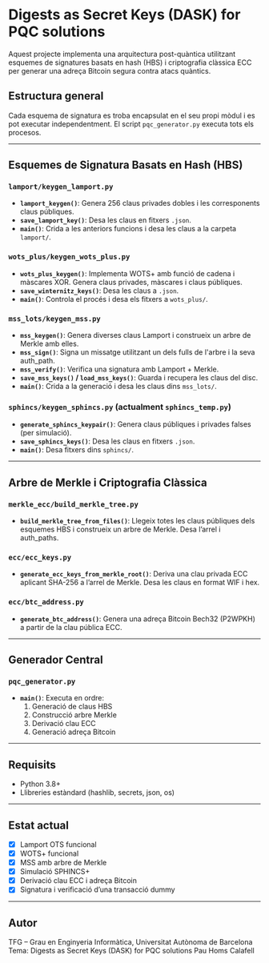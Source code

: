 # Digests as Secret Keys (DASK) for PQC solutions

Aquest projecte implementa una arquitectura post-quàntica utilitzant esquemes de signatures basats en hash (HBS) i criptografia clàssica ECC per generar una adreça Bitcoin segura contra atacs quàntics.

## Estructura general

Cada esquema de signatura es troba encapsulat en el seu propi mòdul i es pot executar independentment. El script `pqc_generator.py` executa tots els procesos.

---

## Esquemes de Signatura Basats en Hash (HBS)

### `lamport/keygen_lamport.py`

- **`lamport_keygen()`**: Genera 256 claus privades dobles i les corresponents claus públiques.
- **`save_lamport_key()`**: Desa les claus en fitxers `.json`.
- **`main()`**: Crida a les anteriors funcions i desa les claus a la carpeta `lamport/`.

### `wots_plus/keygen_wots_plus.py`

- **`wots_plus_keygen()`**: Implementa WOTS+ amb funció de cadena i màscares XOR. Genera claus privades, màscares i claus públiques.
- **`save_winternitz_keys()`**: Desa les claus a `.json`.
- **`main()`**: Controla el procés i desa els fitxers a `wots_plus/`.

### `mss_lots/keygen_mss.py`

- **`mss_keygen()`**: Genera diverses claus Lamport i construeix un arbre de Merkle amb elles.
- **`mss_sign()`**: Signa un missatge utilitzant un dels fulls de l'arbre i la seva auth_path.
- **`mss_verify()`**: Verifica una signatura amb Lamport + Merkle.
- **`save_mss_keys()` / `load_mss_keys()`**: Guarda i recupera les claus del disc.
- **`main()`**: Crida a la generació i desa les claus dins `mss_lots/`.

### `sphincs/keygen_sphincs.py` (actualment `sphincs_temp.py`)

- **`generate_sphincs_keypair()`**: Genera claus públiques i privades falses (per simulació).
- **`save_sphincs_keys()`**: Desa les claus en fitxers `.json`.
- **`main()`**: Desa fitxers dins `sphincs/`.

---

## Arbre de Merkle i Criptografia Clàssica

### `merkle_ecc/build_merkle_tree.py`

- **`build_merkle_tree_from_files()`**: Llegeix totes les claus públiques dels esquemes HBS i construeix un arbre de Merkle. Desa l’arrel i auth_paths.

### `ecc/ecc_keys.py`

- **`generate_ecc_keys_from_merkle_root()`**: Deriva una clau privada ECC aplicant SHA-256 a l’arrel de Merkle. Desa les claus en format WIF i hex.

### `ecc/btc_address.py`

- **`generate_btc_address()`**: Genera una adreça Bitcoin Bech32 (P2WPKH) a partir de la clau pública ECC.

---

## Generador Central

### `pqc_generator.py`

- **`main()`**: Executa en ordre:
  1. Generació de claus HBS
  2. Construcció arbre Merkle
  3. Derivació clau ECC
  4. Generació adreça Bitcoin

---

## Requisits

- Python 3.8+
- Llibreries estàndard (hashlib, secrets, json, os)

---

## Estat actual

- [x] Lamport OTS funcional
- [x] WOTS+ funcional
- [x] MSS amb arbre de Merkle
- [x] Simulació SPHINCS+
- [x] Derivació clau ECC i adreça Bitcoin
- [x] Signatura i verificació d’una transacció dummy

---

## Autor

TFG – Grau en Enginyeria Informàtica, Universitat Autònoma de Barcelona  
Tema: Digests as Secret Keys (DASK) for PQC solutions
Pau Homs Calafell
